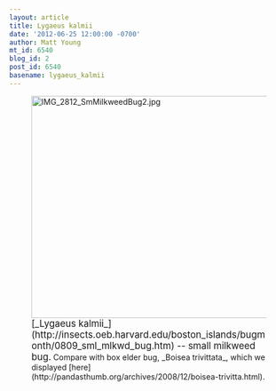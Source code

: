 ```yaml
---
layout: article
title: Lygaeus kalmii
date: '2012-06-25 12:00:00 -0700'
author: Matt Young
mt_id: 6540
blog_id: 2
post_id: 6540
basename: lygaeus_kalmii
---
```

<figure>
<img src="http://pandasthumb.org/IMG_2812_SmMilkweedBug2.jpg" alt="IMG_2812_SmMilkweedBug2.jpg" width="600" height="400" />
<figcaption markdown="span">
<big>[_Lygaeus kalmii_](http://insects.oeb.harvard.edu/boston_islands/bugmonth/0809_sml_mlkwd_bug.htm) -- small milkweed bug.</big> Compare with box elder bug, _Boisea trivittata_, which we displayed [here](http://pandasthumb.org/archives/2008/12/boisea-trivitta.html).

</figcaption>
</figure>
